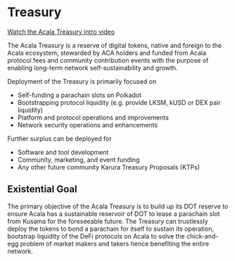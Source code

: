 # Treasury

[Watch the Acala Treasury intro video](https://www.youtube.com/watch?v=Wh8g89OPFH8)&#x20;

The Acala Treasury is a reserve of digital tokens, native and foreign to the Acala ecosystem, stewarded by ACA holders and funded from Acala protocol fees and community contribution events with the purpose of enabling long-term network self-sustainability and growth.

Deployment of the Treasury is primarily focused on

* Self-funding a parachain slots on Polkadot
* Bootstrapping protocol liquidity (e.g. provide LKSM, kUSD or DEX pair liquidity)
* Platform and protocol operations and improvements
* Network security operations and enhancements

Further surplus can be deployed for

* Software and tool development
* Community, marketing, and event funding
* Any other future community Karura Treasury Proposals (KTPs)

## Existential Goal

The primary objective of the Acala Treasury is to build up its DOT reserve to ensure Acala has a sustainable reservoir of DOT to lease a parachain slot from Kusama for the foreseeable future. The Treasury can trustlessly deploy the tokens to bond a parachain for itself to sustain its operation, bootstrap liquidity of the DeFi protocols on Acala to solve the chick-and-egg problem of market makers and takers hence benefiting the entire network.
